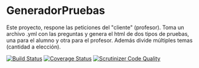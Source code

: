# GeneradorPruebas
Este proyecto, respone las peticiones del "cliente" (profesor). Toma un archivo .yml con las preguntas y genera el html de dos tipos de pruebas, una para el alumno y otra para el profesor. Además divide múltiples temas (cantidad a elección).

[![Build Status](https://travis-ci.org/Ignaciopetru/GeneradorPruebas.svg?branch=master)](https://travis-ci.org/Ignaciopetru/GeneradorPruebas) [![Coverage Status](https://coveralls.io/repos/github/Ignaciopetru/GeneradorPruebas/badge.svg?branch=master)](https://coveralls.io/github/Ignaciopetru/GeneradorPruebas?branch=master) [![Scrutinizer Code Quality](https://scrutinizer-ci.com/g/Ignaciopetru/GeneradorPruebas/badges/quality-score.png?b=master)](https://scrutinizer-ci.com/g/Ignaciopetru/GeneradorPruebas/?branch=master)
